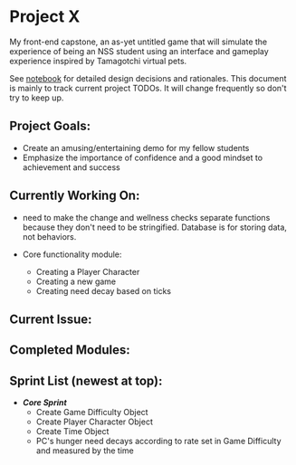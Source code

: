 # Project X

My front-end capstone, an as-yet untitled game that will simulate the experience of being an NSS student using an interface and gameplay experience inspired by Tamagotchi virtual pets.

See [notebook](./src/notebook/readme.md) for detailed design decisions and rationales. This document is mainly to track current project TODOs. It will change frequently so don't try to keep up.

## Project Goals:

* Create an amusing/entertaining demo for my fellow students
* Emphasize the importance of confidence and a good mindset to achievement and success

## Currently Working On:

* need to make the change and wellness checks separate functions because they don't need to be stringified. Database is for storing data, not behaviors.

* Core functionality module:
  * Creating a Player Character
  * Creating a new game
  * Creating need decay based on ticks

## Current Issue:


## Completed Modules:



## Sprint List (newest at top):

* _**Core Sprint**_
  * Create Game Difficulty Object
  * Create Player Character Object
  * Create Time Object
  * PC's hunger need decays according to rate set in Game Difficulty and measured by the time